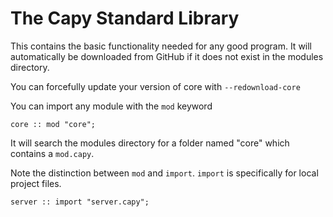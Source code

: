 # The Capy Standard Library

This contains the basic functionality needed for any good program. It will automatically be downloaded from GitHub if it does not exist in the modules directory.

You can forcefully update your version of core with `--redownload-core`

You can import any module with the `mod` keyword

```capy
core :: mod "core";
```

It will search the modules directory for a folder named "core" which contains a `mod.capy`.

Note the distinction between `mod` and `import`. `import` is specifically for local project files.

```capy
server :: import "server.capy";
```
